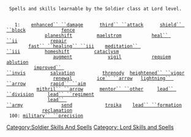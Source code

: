 ` Spells and skills learnable by the Soldier class at Lord level.`  
` `  
` `  
`   1:    `[`enhanced`` ``damage`](enhanced_damage "wikilink")`      `[`third`` ``attack`](third_attack "wikilink")`      `[`shield`` ``block`](shield_block "wikilink")`             `[`fence`](fence "wikilink")  
`              `[`planeshift`](planeshift "wikilink")`         `[`maelstrom`](maelstrom "wikilink")`           `[`heal`` ``ii`](heal_ii "wikilink")`            `[`repair`](repair "wikilink")  
`        `[`fast`` ``healing`` ``iii`](fast_healing_iii "wikilink")`    `[`meditation`` ``iii`](meditation_iii "wikilink")`         `[`homeshift`](homeshift "wikilink")`         `[`cataclysm`](cataclysm "wikilink")  
`                 `[`augment`](augment "wikilink")`             `[`vigil`](vigil "wikilink")`           `[`requiem`](requiem "wikilink")`          `[`ablution`](ablution "wikilink")  
`          `[`improved`` ``invis`](improved_invis "wikilink")`         `[`salvation`](salvation "wikilink")`          `[`threnody`](threnody "wikilink")`  `[`heightened`` ``vigor`](heightened_vigor "wikilink")  
`                 `[`renewal`](renewal "wikilink")`         `[`ice`` ``arrow`](ice_arrow "wikilink")`   `[`lightning`` ``arrow`](lightning_arrow "wikilink")`         `[`rapid`` ``aim`](rapid_aim "wikilink")  
`           `[`mithril`` ``arrow`](mithril_arrow "wikilink")`      `[`mentor`` ``other`](mentor_other "wikilink")`     `[`lead`` ``division`](lead_division "wikilink")`     `[`lead`` ``regiment`](lead_regiment "wikilink")  
`               `[`lead`` ``army`](lead_army "wikilink")`              `[`send`](send "wikilink")`            `[`troika`](troika "wikilink")`    `[`lead`` ``formation`](lead_formation "wikilink")  
`             `[`reclamation`](reclamation "wikilink")  
` 100: `[`military`` ``precision`](military_precision "wikilink")

[Category:Soldier Skills And
Spells](Category:Soldier_Skills_And_Spells "wikilink") [Category: Lord
Skills and Spells](Category:_Lord_Skills_and_Spells "wikilink")
